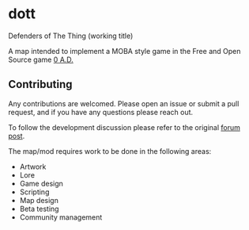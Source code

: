 # dott
Defenders of The Thing (working title)

A map intended to implement a MOBA style game in the Free and Open Source game [0 A.D.](https://play0ad.com/)

## Contributing
Any contributions are welcomed. Please open an issue or submit a pull request, and if you have any questions please reach out.

To follow the development discussion please refer to the original [forum post](https://wildfiregames.com/forum/index.php?/topic/28684-moba-mapmod/).

The map/mod requires work to be done in the following areas:

- Artwork
- Lore
- Game design
- Scripting
- Map design
- Beta testing
- Community management
